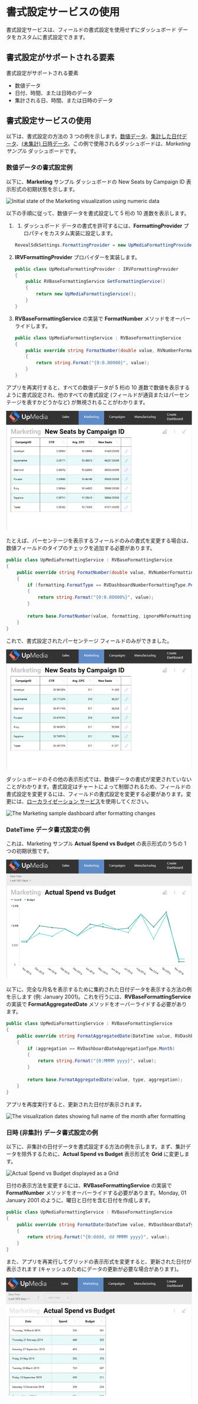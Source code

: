# 書式設定サービスの使用

書式設定サービスは、フィールドの書式設定を使用せずにダッシュボード データをカスタムに書式設定できます。

## 書式設定がサポートされる要素

書式設定がサポートされる要素

  - 数値データ
  - 日付、時間、または日時のデータ
  - 集計される日、時間、または日時のデータ

## 書式設定サービスの使用

以下は、書式設定の方法の 3 つの例を示します。[数値データ](#numeric-data)、[集計した日付データ](#aggregated-date-time-data)、[(未集計) 日時データ](#date-time-data)。この例で使用されるダッシュボードは、*Marketing サンプル* ダッシュボードです。

<a name='numeric-data'></a>

### 数値データの書式設定例

以下に、**Marketing** サンプル ダッシュボードの New Seats by Campaign ID 表示形式の初期状態を示します。

![Initial state of the Marketing visualization using numeric
data](images/initial-state-visualization-formatting-numeric-data.png)

以下の手順に従って、数値データを書式設定して 5 桁の 10 進数を表示します。

1.  1. ダッシュボード データの書式を許可するには、**FormattingProvider** プロパティをカスタム実装に設定します。

    ``` csharp
    RevealSdkSettings.FormattingProvider = new UpMediaFormattingProvider();
    ```

2.  **IRVFormattingProvider** プロバイダーを実装します。

    ``` csharp
    public class UpMediaFormattingProvider : IRVFormattingProvider
    {
        public RVBaseFormattingService GetFormattingService()
        {
            return new UpMediaFormattingService();
        }
    }
    ```

3.  **RVBaseFormattingService** の実装で **FormatNumber** メソッドをオーバーライドします。

    ``` csharp
    public class UpMediaFormattingService : RVBaseFormattingService
    {
        public override string FormatNumber(double value, RVNumberFormattingSpec formatting, bool ignoreMkFormatting)
        {
            return string.Format("{0:0.00000}", value);
        }
    }
    ```

アプリを再実行すると、すべての数値データが 5 桁の 10 進数で数値を表示するように書式設定され、他のすべての書式設定 (フィールドが通貨またはパーセンテージを表すかどうかなど) が無視されることがわかります。

<img src="images/result-formatting-numeric-data.png" alt="After formatting all numbers in the visualizations have five decimal digits" class="responsive-img"/>

たとえば、パーセンテージを表示するフィールドのみの書式を変更する場合は、数値フィールドのタイプのチェックを追加する必要があります。

``` csharp
public class UpMediaFormattingService : RVBaseFormattingService
{
    public override string FormatNumber(double value, RVNumberFormattingSpec formatting, bool ignoreMkFormatting)
    {
        if (formatting.FormatType == RVDashboardNumberFormattingType.Percent)
        {
            return string.Format("{0:0.00000%}", value);
        }

        return base.FormatNumber(value, formatting, ignoreMkFormatting);
    }
}
```

これで、書式設定されたパーセンテージ フィールドのみができました。

<img src="images/result-formatting-numeric-data-percentage.png" alt="Only percentage numeric data in the visualization displays five decimal digits" class="responsive-img"/>

ダッシュボードのその他の表示形式では、数値データの書式が変更されていないことがわかります。書式設定はチャートによって制御されるため、フィールドの書式設定を変更するには、フィールドの書式設定を変更する必要があります。変更には、[ローカライゼーション サービス](localization-service.html)を使用してください。

![The Marketing sample dashboard after formatting
changes](images/formatting-service-marketing-sample-result.png)

<a name='aggregated-date-time-data'></a>

### DateTime データ書式設定の例

これは、Marketing サンプル **Actual Spend vs Budget** の表示形式のうちの 1 つの初期状態です。

<img src="images/formatting-visualization-aggregated-datetime-initial-state.png" alt="Actual Spend vs Budget initial state" class="responsive-img"/>

以下に、完全な月名を表示するために集約された日付データを表示する方法の例を示します (例: January 2001)。これを行うには、**RVBaseFormattingService** の実装で **FormatAggregatedDate** メソッドをオーバーライドする必要があります。

``` csharp
public class UpMediaFormattingService : RVBaseFormattingService
{
    public override string FormatAggregatedDate(DateTime value, RVDashboardDataType type, RVDashboardDateAggregationType aggregation, RVDateFormattingSpec formatting)
    {
        if (aggregation == RVDashboardDateAggregationType.Month)
        {
            return string.Format("{0:MMMM yyyy}", value);
        }

        return base.FormatAggregatedDate(value, type, aggregation);
    }
}
```

アプリを再度実行すると、更新された日付が表示されます。

![The visualization dates showing full name of the month after
formatting](images/formatting-aggregated-datetime-result.png)

<a name='date-time-data'></a>

### 日時 (非集計) データ書式設定の例

以下に、非集計の日付データを書式設定する方法の例を示します。まず、集計データを除外するために、**Actual Spend vs Budget** 表示形式を **Grid** に変更します。

![Actual Spend vs Budget displayed as a
Grid](images/formatting-non-aggregated-date-grid.png)

日付の表示方法を変更するには、**RVBaseFormattingService** の実装で **FormatNumber** メソッドをオーバーライドする必要があります。Monday, 01 January 2001 のように、曜日と日付を含む日付を作成します。

``` csharp
public class UpMediaFormattingService : RVBaseFormattingService
{
    public override string FormatDate(DateTime value, RVDashboardDataType type, RVDateFormattingSpec formatting, bool localTimeZone)
    {
        return string.Format("{0:dddd, dd MMMM yyyy}", value);
    }
}
```

また、アプリを再実行してグリッドの表示形式を変更すると、更新された日付が表示されます (キャッシュのためにデータの更新が必要な場合があります)。

<img src="images/formatting-non-aggregated-date-result.png" alt="Visualization after formatting showing full names of the dates in a grid" class="responsive-img"/>
